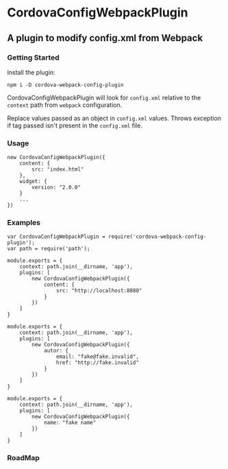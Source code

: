 # CordovaConfigWebpackPlugin

## A plugin to modify config.xml from Webpack

### Getting Started

Install the plugin:

    npm i -D cordova-webpack-config-plugin
    
CordovaConfigWebpackPlugin will look for `config.xml` relative to the `context` path from `webpack` configuration.

Replace values passed as an object in `config.xml` values. Throws exception if tag passed isn't 
present in the `config.xml` file.
  
### Usage

    new CordovaConfigWebpackPlugin({
        content: {
            src: "index.html"
        },
        widget: {
            version: "2.0.0"
        }
        ...
    })


### Examples

    var CordovaConfigWebpackPlugin = require('cordova-webpack-config-plugin');
    var path = require('path');
    
    module.exports = {
        context: path.join(__dirname, 'app'),
        plugins: [
            new CordovaConfigWebpackPlugin({
                content: {
                    src: "http://localhost:8080"
                }           
            })
        ]
    }
    
    module.exports = {
        context: path.join(__dirname, 'app'),
        plugins: [
            new CordovaConfigWebpackPlugin({
                autor: {
                    email: "fake@fake.invalid",
                    href: "http://fake.invalid"
                }           
            })
        ]
    }
    
    module.exports = {
        context: path.join(__dirname, 'app'),
        plugins: [
            new CordovaConfigWebpackPlugin({
                name: "fake name"          
            })
        ]
    }
    
### RoadMap
